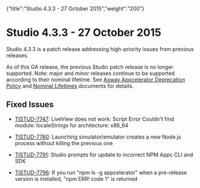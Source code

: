 {"title":"Studio 4.3.3 - 27 October 2015","weight":"200"} 

# Studio 4.3.3 - 27 October 2015

Studio 4.3.3 is a patch release addressing high-priority issues from previous releases.

As of this GA release, the previous Studio patch release is no longer supported. Note: major and minor releases continue to be supported according to their nominal lifetime. See [Axway Appcelerator Deprecation Policy](/docs/appc/AMPLIFY_Appcelerator_Services_Overview/Axway_Appcelerator_Deprecation_Policy/) and [Nominal Lifetimes](/docs/appc/AMPLIFY_Appcelerator_Services_Overview/Axway_Appcelerator_Product_Lifecycle/#NominalLifetimes) documents for details.

## Fixed Issues

*   [TISTUD-7747](https://jira.appcelerator.org/browse/TISTUD-7747): LiveView does not work: Script Error Couldn't find module: localeStrings for architecture: x86\_64
    
*   [TISTUD-7780](https://jira.appcelerator.org/browse/TISTUD-7780): Launching simulator/emulator creates a new Node.js process without killing the previous one
    
*   [TISTUD-7791](https://jira.appcelerator.org/browse/TISTUD-7791): Studio prompts for update to incorrect NPM Appc CLI and SDK
    
*   [TISTUD-7796](https://jira.appcelerator.org/browse/TISTUD-7796): If you run "npm ls -g appcelerator" when a pre-release version is installed, "npm ERR! code 1" is returned